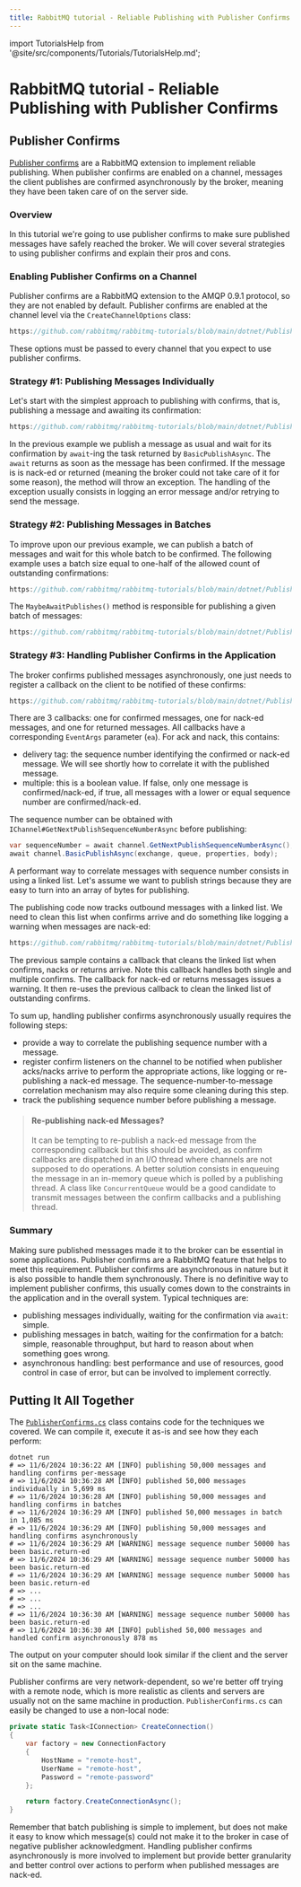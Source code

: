 ```yaml
---
title: RabbitMQ tutorial - Reliable Publishing with Publisher Confirms
---
```

<!--
Copyright (c) 2005-2025 Broadcom. All Rights Reserved. The term "Broadcom" refers to Broadcom Inc. and/or its subsidiaries.

All rights reserved. This program and the accompanying materials
are made available under the terms of the under the Apache License,
Version 2.0 (the "License”); you may not use this file except in compliance
with the License. You may obtain a copy of the License at

https://www.apache.org/licenses/LICENSE-2.0

Unless required by applicable law or agreed to in writing, software
distributed under the License is distributed on an "AS IS" BASIS,
WITHOUT WARRANTIES OR CONDITIONS OF ANY KIND, either express or implied.
See the License for the specific language governing permissions and
limitations under the License.
-->

import TutorialsHelp from '@site/src/components/Tutorials/TutorialsHelp.md';

# RabbitMQ tutorial - Reliable Publishing with Publisher Confirms

## Publisher Confirms

<TutorialsHelp/>

[Publisher confirms](/docs/confirms#publisher-confirms) are a RabbitMQ
extension to implement reliable publishing. When publisher confirms are enabled
on a channel, messages the client publishes are confirmed asynchronously by the
broker, meaning they have been taken care of on the server side.


### Overview

In this tutorial we're going to use publisher confirms to make sure published
messages have safely reached the broker. We will cover several strategies to
using publisher confirms and explain their pros and cons.


### Enabling Publisher Confirms on a Channel

Publisher confirms are a RabbitMQ extension to the AMQP 0.9.1 protocol, so they
are not enabled by default. Publisher confirms are enabled at the channel level
via the `CreateChannelOptions` class:

```csharp reference
https://github.com/rabbitmq/rabbitmq-tutorials/blob/main/dotnet/PublisherConfirms/PublisherConfirms.cs#L9-L15
```

These options must be passed to every channel that you expect to use publisher
confirms.

### Strategy #1: Publishing Messages Individually

Let's start with the simplest approach to publishing with confirms, that is,
publishing a message and awaiting its confirmation:

```csharp reference
https://github.com/rabbitmq/rabbitmq-tutorials/blob/main/dotnet/PublisherConfirms/PublisherConfirms.cs#L57-L68
```

In the previous example we publish a message as usual and wait for its
confirmation by `await`-ing the task returned by `BasicPublishAsync`. The
`await` returns as soon as the message has been confirmed. If the message is is
nack-ed or returned (meaning the broker could not take care of it for some
reason), the method will throw an exception. The handling of the exception
usually consists in logging an error message and/or retrying to send the
message.


### Strategy #2: Publishing Messages in Batches

To improve upon our previous example, we can publish a batch of messages and
wait for this whole batch to be confirmed. The following example uses a batch
size equal to one-half of the allowed count of outstanding confirmations:

```csharp reference
https://github.com/rabbitmq/rabbitmq-tutorials/blob/main/dotnet/PublisherConfirms/PublisherConfirms.cs#L90-L102
```

The `MaybeAwaitPublishes()` method is responsible for publishing a given batch of messages:

```csharp reference
https://github.com/rabbitmq/rabbitmq-tutorials/blob/main/dotnet/PublisherConfirms/PublisherConfirms.cs#L108-L125
```


### Strategy #3: Handling Publisher Confirms in the Application

The broker confirms published messages asynchronously, one just needs to
register a callback on the client to be notified of these confirms:

```csharp reference
https://github.com/rabbitmq/rabbitmq-tutorials/blob/main/dotnet/PublisherConfirms/PublisherConfirms.cs#L193-L216
```

There are 3 callbacks: one for confirmed messages, one for nack-ed messages,
and one for returned messages. All callbacks have a corresponding `EventArgs`
parameter (`ea`). For ack and nack, this contains:

 * delivery tag: the sequence number identifying the confirmed or nack-ed
 message. We will see shortly how to correlate it with the published message.
 * multiple: this is a boolean value. If false, only one message is
 confirmed/nack-ed, if true, all messages with a lower or equal sequence number
 are confirmed/nack-ed.

The sequence number can be obtained with `IChannel#GetNextPublishSequenceNumberAsync` before
publishing:

```csharp
var sequenceNumber = await channel.GetNextPublishSequenceNumberAsync();
await channel.BasicPublishAsync(exchange, queue, properties, body);
```

A performant way to correlate messages with sequence number consists in using a
linked list. Let's assume we want to publish strings because they are easy to
turn into an array of bytes for publishing.

The publishing code now tracks outbound messages with a linked list. We need to
clean this list when confirms arrive and do something like logging a warning
when messages are nack-ed:

```csharp reference
https://github.com/rabbitmq/rabbitmq-tutorials/blob/main/dotnet/PublisherConfirms/PublisherConfirms.cs#L144-L191
```

The previous sample contains a callback that cleans the linked list when
confirms, nacks or returns arrive. Note this callback handles both single and
multiple confirms. The callback for nack-ed or returns messages issues a
warning. It then re-uses the previous callback to clean the linked list of
outstanding confirms.

To sum up, handling publisher confirms asynchronously usually requires the
following steps:

 * provide a way to correlate the publishing sequence number with a message.
 * register confirm listeners on the channel to be notified when
 publisher acks/nacks arrive to perform the appropriate actions, like
 logging or re-publishing a nack-ed message. The sequence-number-to-message
 correlation mechanism may also require some cleaning during this step.
 * track the publishing sequence number before publishing a message.

> #### Re-publishing nack-ed Messages?
>
> It can be tempting to re-publish a nack-ed message from the corresponding
> callback but this should be avoided, as confirm callbacks are
> dispatched in an I/O thread where channels are not supposed
> to do operations. A better solution consists in enqueuing the message in an in-memory
> queue which is polled by a publishing thread. A class like `ConcurrentQueue`
> would be a good candidate to transmit messages between the confirm callbacks
> and a publishing thread.

### Summary

Making sure published messages made it to the broker can be essential in some
applications. Publisher confirms are a RabbitMQ feature that helps to meet this
requirement. Publisher confirms are asynchronous in nature but it is also
possible to handle them synchronously. There is no definitive way to implement
publisher confirms, this usually comes down to the constraints in the
application and in the overall system. Typical techniques are:

* publishing messages individually, waiting for the confirmation via
`await`: simple.
* publishing messages in batch, waiting for the confirmation for
a batch: simple, reasonable throughput, but hard to reason about when something
goes wrong.
* asynchronous handling: best performance and use of resources, good control in
case of error, but can be involved to implement correctly.

## Putting It All Together

The [`PublisherConfirms.cs`](https://github.com/rabbitmq/rabbitmq-tutorials/blob/main/dotnet/PublisherConfirms/PublisherConfirms.cs)
class contains code for the techniques we covered. We can compile it, execute it as-is and
see how they each perform:

```shell
dotnet run
# => 11/6/2024 10:36:22 AM [INFO] publishing 50,000 messages and handling confirms per-message
# => 11/6/2024 10:36:28 AM [INFO] published 50,000 messages individually in 5,699 ms
# => 11/6/2024 10:36:28 AM [INFO] publishing 50,000 messages and handling confirms in batches
# => 11/6/2024 10:36:29 AM [INFO] published 50,000 messages in batch in 1,085 ms
# => 11/6/2024 10:36:29 AM [INFO] publishing 50,000 messages and handling confirms asynchronously
# => 11/6/2024 10:36:29 AM [WARNING] message sequence number 50000 has been basic.return-ed
# => 11/6/2024 10:36:29 AM [WARNING] message sequence number 50000 has been basic.return-ed
# => 11/6/2024 10:36:29 AM [WARNING] message sequence number 50000 has been basic.return-ed
# => ...
# => ...
# => ...
# => 11/6/2024 10:36:30 AM [WARNING] message sequence number 50000 has been basic.return-ed
# => 11/6/2024 10:36:30 AM [INFO] published 50,000 messages and handled confirm asynchronously 878 ms
```

The output on your computer should look similar if the client and the server
sit on the same machine.

Publisher confirms are very network-dependent, so we're better off trying with
a remote node, which is more realistic as clients and servers are usually not
on the same machine in production. `PublisherConfirms.cs` can easily be changed
to use a non-local node:

```csharp
private static Task<IConnection> CreateConnection()
{
    var factory = new ConnectionFactory
    {
        HostName = "remote-host",
        UserName = "remote-host",
        Password = "remote-password"
    };

    return factory.CreateConnectionAsync();
}
```

Remember that batch publishing is simple to implement, but does not make it
easy to know which message(s) could not make it to the broker in case of
negative publisher acknowledgment. Handling publisher confirms asynchronously
is more involved to implement but provide better granularity and better control
over actions to perform when published messages are nack-ed.
